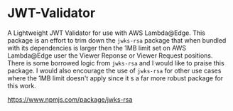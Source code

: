 # JWT-Validator

A Lightweight JWT Validator for use with AWS Lambda@Edge. This package is an effort to trim down the `jwks-rsa` package that when bundled with its dependencies is larger then the 1MB limit set on AWS Lambda@Edge user the Viewer Reponse or Viewer Request positions. There is some borrowed logic from `jwks-rsa` and I would like to praise this package. I would also encourage the use of `jwks-rsa` for other use cases where the 1MB limit doesn't apply since it s a far more robust package for this work.

https://www.npmjs.com/package/jwks-rsa
